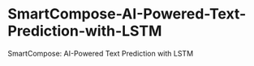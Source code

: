 # SmartCompose-AI-Powered-Text-Prediction-with-LSTM
SmartCompose: AI-Powered Text Prediction with LSTM
